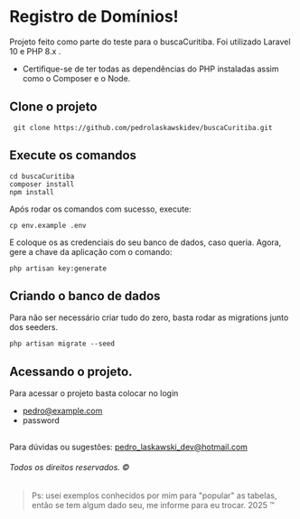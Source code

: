 # Registro de Domínios!

Projeto feito como parte do teste para o buscaCuritiba.
Foi utilizado Laravel 10 e PHP 8.x .

- Certifique-se de ter todas as dependências do PHP instaladas assim como o Composer e o Node.


## Clone o projeto
```
 git clone https://github.com/pedrolaskawskidev/buscaCuritiba.git
```

## Execute os comandos 
```
cd buscaCuritiba
composer install
npm install
```
Após rodar os comandos com sucesso, execute:
```
cp env.example .env
 ```
E coloque os as credenciais do seu banco de dados, caso queria.
Agora, gere a chave da aplicação com o comando:
```
php artisan key:generate
```

## Criando o banco de dados
Para não ser necessário criar tudo do zero, basta rodar as migrations junto dos seeders.
```
php artisan migrate --seed
```
 

## Acessando o projeto.

Para acessar o projeto basta colocar no login
- pedro@example.com
- password

## 

Para dúvidas ou sugestões: pedro_laskawski_dev@hotmail.com

###### Todos os direitos reservados. :copyright:

>Ps: usei exemplos conhecidos por mim para "popular" as tabelas, então se tem algum dado seu, me informe para eu trocar.
2025 :tm:
